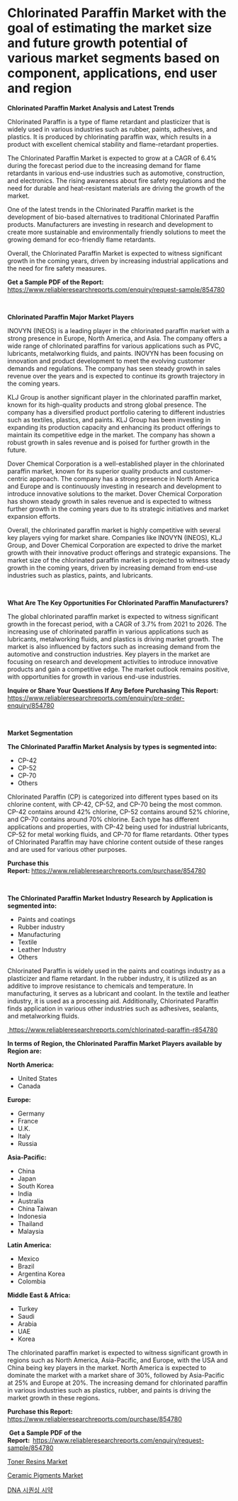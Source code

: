 <p><h1>Chlorinated Paraffin Market with the goal of estimating the market size and future growth potential of various market segments based on component, applications, end user and region</h1></p><p><strong>Chlorinated Paraffin Market Analysis and Latest Trends</strong></p>
<p><p>Chlorinated Paraffin is a type of flame retardant and plasticizer that is widely used in various industries such as rubber, paints, adhesives, and plastics. It is produced by chlorinating paraffin wax, which results in a product with excellent chemical stability and flame-retardant properties.</p><p>The Chlorinated Paraffin Market is expected to grow at a CAGR of 6.4% during the forecast period due to the increasing demand for flame retardants in various end-use industries such as automotive, construction, and electronics. The rising awareness about fire safety regulations and the need for durable and heat-resistant materials are driving the growth of the market.</p><p>One of the latest trends in the Chlorinated Paraffin market is the development of bio-based alternatives to traditional Chlorinated Paraffin products. Manufacturers are investing in research and development to create more sustainable and environmentally friendly solutions to meet the growing demand for eco-friendly flame retardants.</p><p>Overall, the Chlorinated Paraffin Market is expected to witness significant growth in the coming years, driven by increasing industrial applications and the need for fire safety measures.</p></p>
<p><strong>Get a Sample PDF of the Report:&nbsp;</strong> <a href="https://www.reliableresearchreports.com/enquiry/request-sample/854780">https://www.reliableresearchreports.com/enquiry/request-sample/854780</a></p>
<p>&nbsp;</p>
<p><strong>Chlorinated Paraffin Major Market Players</strong></p>
<p><p>INOVYN (INEOS) is a leading player in the chlorinated paraffin market with a strong presence in Europe, North America, and Asia. The company offers a wide range of chlorinated paraffins for various applications such as PVC, lubricants, metalworking fluids, and paints. INOVYN has been focusing on innovation and product development to meet the evolving customer demands and regulations. The company has seen steady growth in sales revenue over the years and is expected to continue its growth trajectory in the coming years.</p><p>KLJ Group is another significant player in the chlorinated paraffin market, known for its high-quality products and strong global presence. The company has a diversified product portfolio catering to different industries such as textiles, plastics, and paints. KLJ Group has been investing in expanding its production capacity and enhancing its product offerings to maintain its competitive edge in the market. The company has shown a robust growth in sales revenue and is poised for further growth in the future.</p><p>Dover Chemical Corporation is a well-established player in the chlorinated paraffin market, known for its superior quality products and customer-centric approach. The company has a strong presence in North America and Europe and is continuously investing in research and development to introduce innovative solutions to the market. Dover Chemical Corporation has shown steady growth in sales revenue and is expected to witness further growth in the coming years due to its strategic initiatives and market expansion efforts.</p><p>Overall, the chlorinated paraffin market is highly competitive with several key players vying for market share. Companies like INOVYN (INEOS), KLJ Group, and Dover Chemical Corporation are expected to drive the market growth with their innovative product offerings and strategic expansions. The market size of the chlorinated paraffin market is projected to witness steady growth in the coming years, driven by increasing demand from end-use industries such as plastics, paints, and lubricants.</p></p>
<p>&nbsp;</p>
<p><strong>What Are The Key Opportunities For Chlorinated Paraffin Manufacturers?</strong></p>
<p><p>The global chlorinated paraffin market is expected to witness significant growth in the forecast period, with a CAGR of 3.7% from 2021 to 2026. The increasing use of chlorinated paraffin in various applications such as lubricants, metalworking fluids, and plastics is driving market growth. The market is also influenced by factors such as increasing demand from the automotive and construction industries. Key players in the market are focusing on research and development activities to introduce innovative products and gain a competitive edge. The market outlook remains positive, with opportunities for growth in various end-use industries.</p></p>
<p><strong>Inquire or Share Your Questions If Any Before Purchasing This Report:</strong> <a href="https://www.reliableresearchreports.com/enquiry/pre-order-enquiry/854780">https://www.reliableresearchreports.com/enquiry/pre-order-enquiry/854780</a></p>
<p>&nbsp;</p>
<p><strong>Market Segmentation</strong></p>
<p><strong>The Chlorinated Paraffin Market Analysis by types is segmented into:</strong></p>
<p><ul><li>CP-42</li><li>CP-52</li><li>CP-70</li><li>Others</li></ul></p>
<p><p>Chlorinated Paraffin (CP) is categorized into different types based on its chlorine content, with CP-42, CP-52, and CP-70 being the most common. CP-42 contains around 42% chlorine, CP-52 contains around 52% chlorine, and CP-70 contains around 70% chlorine. Each type has different applications and properties, with CP-42 being used for industrial lubricants, CP-52 for metal working fluids, and CP-70 for flame retardants. Other types of Chlorinated Paraffin may have chlorine content outside of these ranges and are used for various other purposes.</p></p>
<p><strong>Purchase this Report:&nbsp;</strong><a href="https://www.reliableresearchreports.com/purchase/854780">https://www.reliableresearchreports.com/purchase/854780</a></p>
<p>&nbsp;</p>
<p><strong>The Chlorinated Paraffin Market Industry Research by Application is segmented into:</strong></p>
<p><ul><li>Paints and coatings</li><li>Rubber industry</li><li>Manufacturing</li><li>Textile</li><li>Leather Industry</li><li>Others</li></ul></p>
<p><p>Chlorinated Paraffin is widely used in the paints and coatings industry as a plasticizer and flame retardant. In the rubber industry, it is utilized as an additive to improve resistance to chemicals and temperature. In manufacturing, it serves as a lubricant and coolant. In the textile and leather industry, it is used as a processing aid. Additionally, Chlorinated Paraffin finds application in various other industries such as adhesives, sealants, and metalworking fluids.</p></p>
<p><a href="https://www.reliableresearchreports.com/chlorinated-paraffin-r854780">&nbsp;https://www.reliableresearchreports.com/chlorinated-paraffin-r854780</a></p>
<p><strong>In terms of Region, the Chlorinated Paraffin Market Players available by Region are:</strong></p>
<p>
    <p> <strong> North America: </strong>
        <ul>
            <li>United States</li>
            <li>Canada</li>
        </ul>
        </p> 
    <p> <strong> Europe: </strong>
        <ul>
            <li>Germany</li>
            <li>France</li>
            <li>U.K.</li>
            <li>Italy</li>
            <li>Russia</li>
        </ul>
        </p> 
    <p> <strong> Asia-Pacific: </strong>
        <ul>
            <li>China</li>
            <li>Japan</li>
            <li>South Korea</li>
            <li>India</li>
            <li>Australia</li>
            <li>China Taiwan</li>
            <li>Indonesia</li>
            <li>Thailand</li>
            <li>Malaysia</li>
        </ul>
        </p> 
    <p> <strong> Latin America: </strong>
        <ul>
            <li>Mexico</li>
            <li>Brazil</li>
            <li>Argentina Korea</li>
            <li>Colombia</li>
        </ul>
        </p> 
    <p> <strong> Middle East & Africa: </strong>
        <ul>
            <li>Turkey</li>
            <li>Saudi</li>
            <li>Arabia</li>
            <li>UAE</li>
            <li>Korea</li>
        </ul>
    </p>
    </p>
<p><p>The chlorinated paraffin market is expected to witness significant growth in regions such as North America, Asia-Pacific, and Europe, with the USA and China being key players in the market. North America is expected to dominate the market with a market share of 30%, followed by Asia-Pacific at 25% and Europe at 20%. The increasing demand for chlorinated paraffin in various industries such as plastics, rubber, and paints is driving the market growth in these regions.</p></p>
<p><strong>Purchase this Report: </strong><a href="https://www.reliableresearchreports.com/purchase/854780">https://www.reliableresearchreports.com/purchase/854780</a></p>
<p>&nbsp;<strong>Get a Sample PDF of the Report:&nbsp;&nbsp;</strong><a href="https://www.reliableresearchreports.com/enquiry/request-sample/854780">https://www.reliableresearchreports.com/enquiry/request-sample/854780</a></p>
<p><strong></strong></p>
<p><p><a href="https://github.com/angeliabkratze/Market-Research-Report-List-1/blob/main/toner-resins-market.md">Toner Resins Market</a></p><p><a href="https://github.com/EveKerluke2023/Market-Research-Report-List-1/blob/main/ceramic-pigments-market.md">Ceramic Pigments Market</a></p><p><a href="https://github.com/OwenHamiytll568745/Market-Research-Report-List-2/blob/main/2234710119130.md">DNA 시퀀싱 시약</a></p></p>